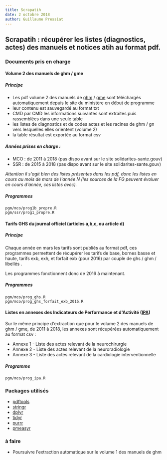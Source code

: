 ```yaml
---
title: Scrapatih
date: 2 octobre 2018
author: Guillaume Pressiat
--- 
```


## Scrapatih : récupérer les listes (diagnostics, actes) des manuels et notices atih au format pdf.

### Documents pris en charge

#### Volume 2 des manuels de ghm / gme
	
##### Principe

- Les pdf volume 2 des manuels de [ghm](http://solidarites-sante.gouv.fr/fichiers/bos/2016/sts_20160005_0002_p000.pdf) / [gme](http://solidarites-sante.gouv.fr/fichiers/bos/2016/sts_20160001_0002_p000.pdf) sont téléchargés automatiquement depuis le site du ministère en début de programme
- leur contenu est sauvegardé au format txt
- CMD par CMD les informations suivantes sont extraites puis rassemblées dans une seule table 
- les listes de diagnostics et de codes actes et les racines de ghm / gn vers lesquelles elles orientent (volume 2)
- la table résultat est exportée au format csv
	
##### Années prises en charge :

- MCO : de 2011 à 2018 (pas dispo avant sur le site solidarites-sante.gouv)
- SSR : de 2015 à 2018 (pas dispo avant sur le site solidarites-sante.gouv)

*Attention il s'agit bien des listes présentes dans les pdf, donc les listes en cours au mois de mars de 
l'année N (les sources de la FG peuvent évoluer en cours d'année, ces listes avec).*

	
##### Programmes

```
pgm/mco/prog1b_propre.R
pgm/ssr/prog1_propre.R
```

#### Tarifs GHS du journal officiel (articles a,b,c, ou article d)

##### Principe

Chaque année en mars les tarifs sont publiés au format pdf, ces programmes permettent de récupérer les tarifs de base, bornes basse et haute, tarifs exb, exh, et forfait exb (pour 2016) par couple de ghs / ghm / libellés .

Les programmes fonctionnent donc de 2016 à maintenant.

##### Programmes

```
pgm/mco/prog_ghs.R
pgm/mco/prog_ghs_forfait_exb_2016.R
```

#### Listes en annexes des Indicateurs de Performance et d'Activité ([IPA](http://www.atih.sante.fr/indicateurs-de-pilotage-de-l-activite-ipa))
  

Sur le même principe d'extraction que pour le volume 2 des manuels de ghm / gme, de 2011 à 2018, les annexes sont récupérées automatiquement au format csv :

- Annexe 1 - Liste des actes relevant de la neurochirurgie
- Annexe 2 - Liste des actes relevant de la neuroradiologie
- Annexe 3 - Liste des actes relevant de la cardiologie interventionnelle

##### Programme

```
pgm/mco/prog_ipa.R
```

### Packages utilisés

- [pdftools](https://cran.r-project.org/web/packages/pdftools/index.html)
- [stringr](https://cran.r-project.org/web/packages/stringr/index.html)
- [dplyr](https://cran.r-project.org/web/packages/dplyr/index.html)
- [tidyr](https://cran.r-project.org/web/packages/tidyr/index.html)
- [purrr](https://cran.r-project.org/web/packages/purrr/index.html)
- [pmeasyr](https://github.com/IM-APHP/pmeasyr)


### à faire

- Poursuivre l'extraction automatique sur le volume 1 des manuels de ghm

